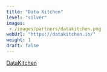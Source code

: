 ```yaml
---
title: "Data Kitchen"
level: "silver"
images:
 - /images/partners/datakitchen.png
webUrl: "https://datakitchen.io/"
weight: 1
draft: false
---
```


[DataKitchen](https://datakitchen.io/)